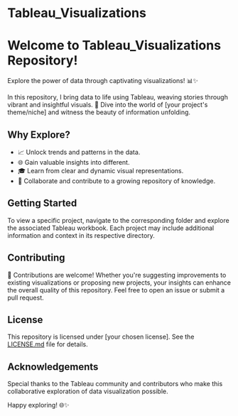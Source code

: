 # Tableau_Visualizations
# Welcome to Tableau_Visualizations Repository!

Explore the power of data through captivating visualizations! 📊✨

In this repository, I bring data to life using Tableau, weaving stories through vibrant and insightful visuals. 🎨 Dive into the world of [your project's theme/niche] and witness the beauty of information unfolding.

## Why Explore?

- 📈 Unlock trends and patterns in the data.
- 🌐 Gain valuable insights into different.
- 🎓 Learn from clear and dynamic visual representations.
- 🚀 Collaborate and contribute to a growing repository of knowledge.

## Getting Started

To view a specific project, navigate to the corresponding folder and explore the associated Tableau workbook. Each project may include additional information and context in its respective directory.

## Contributing

🤝 Contributions are welcome! Whether you're suggesting improvements to existing visualizations or proposing new projects, your insights can enhance the overall quality of this repository. Feel free to open an issue or submit a pull request.

## License

This repository is licensed under [your chosen license]. See the [LICENSE.md](LICENSE.md) file for details.

## Acknowledgements

Special thanks to the Tableau community and contributors who make this collaborative exploration of data visualization possible.

Happy exploring! 🌐✨
